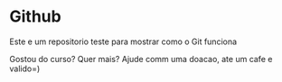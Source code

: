 # Github

Este e um repositorio teste para mostrar como o Git funciona

Gostou do curso? Quer mais? Ajude comm uma doacao, ate um cafe e valido=)
